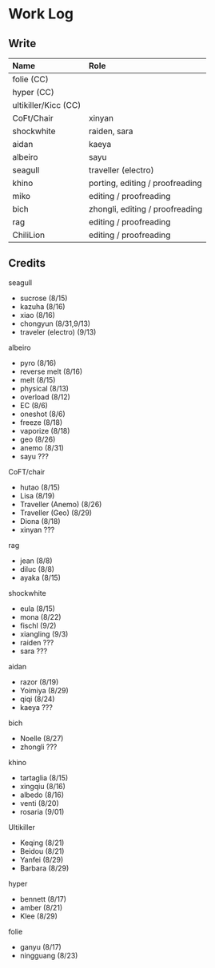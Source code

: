 # Work Log

## Write

| Name | Role |
| :--- | :--- |
| folie \(CC\) |  |
| hyper \(CC\) |  |
| ultikiller/Kicc \(CC\) |  |
| CoFt/Chair | xinyan |
| shockwhite | raiden, sara |
| aidan | kaeya |
| albeiro | sayu |
| seagull | traveller \(electro\) |
| khino | porting, editing / proofreading |
| miko | editing / proofreading |
| bich | zhongli, editing / proofreading |
| rag | editing / proofreading |
| ChiliLion | editing / proofreading |

## Credits

seagull

* sucrose \(8/15\)
* kazuha \(8/16\)
* xiao \(8/16\)
* chongyun \(8/31,9/13\)
* traveler \(electro\) \(9/13\)

albeiro

* pyro \(8/16\)
* reverse melt \(8/16\)
* melt \(8/15\)
* physical \(8/13\)
* overload \(8/12\)
* EC \(8/6\)
* oneshot \(8/6\)
* freeze \(8/18\)
* vaporize \(8/18\)
* geo \(8/26\)
* anemo \(8/31\)
* sayu ???

CoFT/chair 

* hutao \(8/15\)
* Lisa \(8/19\)
* Traveller \(Anemo\) \(8/26\)
* Traveller \(Geo\) \(8/29\)
* Diona \(8/18\)
* xinyan ???

rag

* jean \(8/8\)
* diluc \(8/8\)
* ayaka \(8/15\)

shockwhite

* eula \(8/15\)
* mona \(8/22\)
* fischl \(9/2\)
* xiangling \(9/3\)
* raiden ???
* sara ???

aidan

* razor \(8/19\)
* Yoimiya \(8/29\)
* qiqi \(8/24\)
* kaeya ???

bich

* Noelle \(8/27\)
* zhongli ???

khino 

* tartaglia \(8/15\)
* xingqiu \(8/16\)
* albedo \(8/16\)
* venti \(8/20\)
* rosaria \(9/01\)

Ultikiller

* Keqing \(8/21\)
* Beidou \(8/21\)
* Yanfei \(8/29\)
* Barbara \(8/29\)

hyper

* bennett \(8/17\)
* amber \(8/21\)
* Klee \(8/29\)

folie

* ganyu \(8/17\)
* ningguang \(8/23\)



